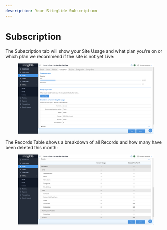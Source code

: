 ```yaml
---
description: Your Siteglide Subscription
---
```


# Subscription

The Subscription tab will show your Site Usage and what plan you're on or which plan we recommend if the site is not yet Live:

<figure><img src="../../.gitbook/assets/Siteglide-Subscription-Trial.png" alt=""><figcaption></figcaption></figure>

The Records Table shows a breakdown of all Records and how many have been deleted this month:

<figure><img src="../../.gitbook/assets/Siteglide-Subscription-Records-Table.png" alt=""><figcaption></figcaption></figure>
